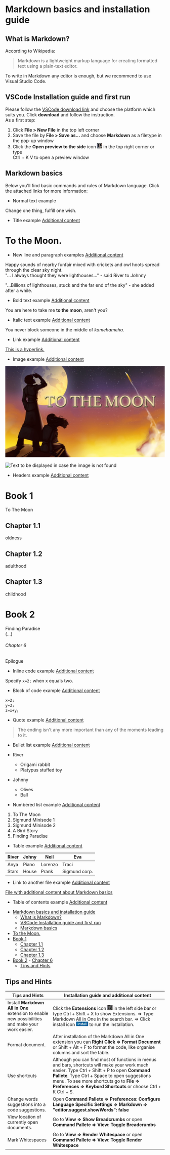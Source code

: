 Markdown basics and installation guide
=====================================

## What is Markdown?  
According to Wikipedia:  
>Markdown is a lightweight markup language for creating formatted text using a plain-text editor.

To write in Markdown any editor is enough, but we recommend to use Visual Studio Code. 

## VSCode Installation guide and first run 
Please follow the [VSCode download link](https://code.visualstudio.com/) and choose the platform which suits you. Click **download** and follow the instruction.  
As a first step: 
1. Click **File > New File** in the top left corner
2. Save the file by **File > Save as...** and choose **Markdown** as a filetype in the pop-up window
3. Click the **Open preview to the side** icon ![preview icon](./images/previewIco.png) in the top right corner or type  
   Ctrl + K V to open a preview window

## Markdown basics
Below you'll find basic commands and rules of Markdown language. Click the attached links for more information:
* Normal text example

Change one thing, fulfill one wish.  

* Title example [Additional content](moreInfo.md)  

To the Moon.  
=============

* New line and paragraph examples [Additional content](moreInfo.md)  
  
Happy sounds of nearby funfair mixed with crickets and owl hoots spread through the clear sky night.  
"... I always thought they were lighthouses..." - said River to Johnny

"...Billions of lighthouses, stuck and the far end of the sky" - she added after a while.

* Bold text example [Additional content](moreInfo.md)

You are here to take me **to the moon**, aren't you?

* Italic text example [Additional content](moreInfo.md)

You never block someone in the middle of *kamehameha*.

* Link example [Additional content](moreInfo.md)

[This is a hyperlink.](https://freebirdgames.com)

* Image example [Additional content](moreInfo.md)

![Text to be displayed in case the image is not found](./images/ToTheMoon.jpg)

![Text to be displayed in case the image is not found](https://images2.imgbox.com/c1/b2/72KNdkFc_o.jpg)

* Headers example [Additional content](moreInfo.md)

# Book 1
To The Moon
## Chapter 1.1
oldness
## Chapter 1.2
adulthood
## Chapter 1.3
childhood
# Book 2
Finding Paradise  
(...)
###### Chapter 6
Epilogue

* Inline code example [Additional content](moreInfo.md)

Specify `x=2;` when x equals two.

* Block of code example [Additional content](moreInfo.md)

```
x=2;
y=3;
z=x+y;
```

* Quote example [Additional content](moreInfo.md)

>The ending isn't any more important than any of the moments leading to it.

* Bullet list example [Additional content](moreInfo.md)

* River
  * Origami rabbit
  * Platypus stuffed toy
* Johnny
  * Olives 
  * Ball

* Numbered list example [Additional content](moreInfo.md)

1. To The Moon
2. Sigmund Minisode 1
3. Sigmund Minisode 2
4. A Bird Story
5. Finding Paradise

* Table example [Additional content](moreInfo.md)

| River | Johny | Neil    | Eva           |
| ----- | ----- | ------- | ------------- |
| Anya  | Piano | Lorenzo | Traci         |
| Stars | House | Prank   | Sigmund corp. |

* Link to another file example [Additional content](moreInfo.md)

[File with additional content about Markdown basics](moreInfo.md)

* Table of contents example [Additional content](moreInfo.md)

- [Markdown basics and installation guide](#markdown-basics-and-installation-guide)
  - [What is Markdown?](#what-is-markdown)
  - [VSCode Installation guide and first run](#vscode-installation-guide-and-first-run)
  - [Markdown basics](#markdown-basics)
- [To the Moon.](#to-the-moon)
- [Book 1](#book-1)
  - [Chapter 1.1](#chapter-11)
  - [Chapter 1.2](#chapter-12)
  - [Chapter 1.3](#chapter-13)
- [Book 2](#book-2)
          - [Chapter 6](#chapter-6)
  - [Tips and Hints](#tips-and-hints)

## Tips and Hints

| Tips and Hints | Installation guide and additional content |
| -------------- | ------------------------------- |
| Install **Markdown All in One** extension to enable new possibilities and make your work easier. | Click the **Extensions** icon ![extensions icon](./images/extensionsIco.png) in the left side bar or type Ctrl + Shift + X to show Extensions. => Type Markdown All in One in the search bar. => Click install icon ![install icon](./images/installIco.png) to run the installation. |
| Format document. | After installation of the Markdown All in One extension you can **Right Click => Format Document** or Shift + Alt + F to format the code, like organise columns and sort the table. |
| Use shortcuts | Although you can find most of functions in menus and bars, shortcuts will make your work much easier. Type Ctrl + Shift + P to open **Command Pallete**. Type Ctrl + Space to open suggestions menu. To see more shortcuts go to **File => Preferences => Keybord Shortcuts** or choose Ctrl + K Ctrl + S. |
| Change words suggestions into a code suggestions. | Open **Command Pallete => Preferences: Configure Language Specific Settings => Markdown => "editor.suggest.showWords": false** |
| View location of currently open documents. | Go to **View => Show Breadcrumbs** or open **Command Pallete => View: Toggle Breadcrumbs** |
| Mark Whitespaces | Go to **View => Render Whitespace** or open **Command Pallete => View: Toggle Render Whitespace** |